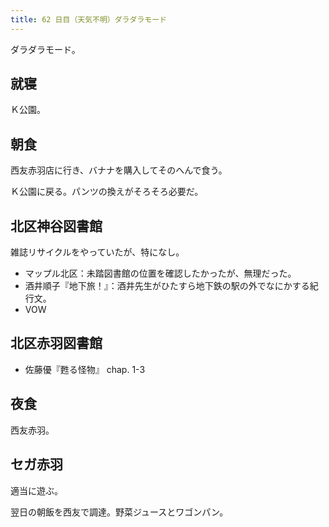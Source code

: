 ```yaml
---
title: 62 日目（天気不明）ダラダラモード
---
```


ダラダラモード。

## 就寝

Ｋ公園。

## 朝食

西友赤羽店に行き、バナナを購入してそのへんで食う。

Ｋ公園に戻る。パンツの換えがそろそろ必要だ。

## 北区神谷図書館

雑誌リサイクルをやっていたが、特になし。

* マップル北区：未踏図書館の位置を確認したかったが、無理だった。
* 酒井順子『地下旅！』：酒井先生がひたすら地下鉄の駅の外でなにかする紀行文。
* VOW

## 北区赤羽図書館

* 佐藤優『甦る怪物』 chap. 1-3

## 夜食

西友赤羽。

## セガ赤羽

適当に遊ぶ。

翌日の朝飯を西友で調達。野菜ジュースとワゴンパン。
